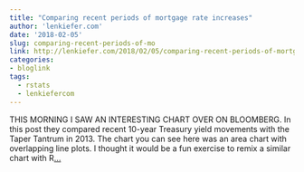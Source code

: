 ```yaml
---
title: "Comparing recent periods of mortgage rate increases"
author: 'lenkiefer.com'
date: '2018-02-05'
slug: comparing-recent-periods-of-mo
link: http://lenkiefer.com/2018/02/05/comparing-recent-periods-of-mortgage-rate-increases/
categories:
- bloglink
tags:
  - rstats
  - lenkiefercom
---
```


THIS MORNING I SAW AN INTERESTING CHART OVER ON BLOOMBERG. In this post they compared recent 10-year Treasury yield movements with the Taper Tantrum in 2013. The chart you can see here was an area chart with overlapping line plots. I thought it would be a fun exercise to remix a similar chart with R[... <i class="fas fa-external-link-alt"></i>](http://lenkiefer.com/2018/02/05/comparing-recent-periods-of-mortgage-rate-increases/)

